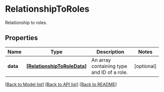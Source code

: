 # RelationshipToRoles

Relationship to roles.

## Properties

| Name     | Type                                                      | Description                                | Notes      |
| -------- | --------------------------------------------------------- | ------------------------------------------ | ---------- |
| **data** | [**[RelationshipToRoleData]**](RelationshipToRoleData.md) | An array containing type and ID of a role. | [optional] |

[[Back to Model list]](README.md#documentation-for-models) [[Back to API list]](README.md#documentation-for-api-endpoints) [[Back to README]](README.md)
